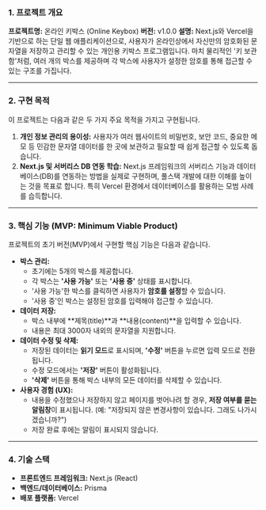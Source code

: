 ### **1. 프로젝트 개요**

**프로젝트명:** 온라인 키박스 (Online Keybox)
**버전:** v1.0.0
**설명:** Next.js와 Vercel을 기반으로 하는 단일 웹 애플리케이션으로, 사용자가 온라인상에서 자신만의 암호화된 문자열을 저장하고 관리할 수 있는 개인용 키박스 프로그램입니다. 마치 물리적인 '키 보관함'처럼, 여러 개의 박스를 제공하며 각 박스에 사용자가 설정한 암호를 통해 접근할 수 있는 구조를 가집니다.

-----

### **2. 구현 목적**

이 프로젝트는 다음과 같은 두 가지 주요 목적을 가지고 구현됩니다.

1.  **개인 정보 관리의 용이성:** 사용자가 여러 웹사이트의 비밀번호, 보안 코드, 중요한 메모 등 민감한 문자열 데이터를 한 곳에 보관하고 필요할 때 쉽게 접근할 수 있도록 돕습니다.
2.  **Next.js 및 서버리스 DB 연동 학습:** Next.js 프레임워크의 서버리스 기능과 데이터베이스(DB)를 연동하는 방법을 실제로 구현하며, 풀스택 개발에 대한 이해를 높이는 것을 목표로 합니다. 특히 Vercel 환경에서 데이터베이스를 활용하는 모범 사례를 습득합니다.

-----

### **3. 핵심 기능 (MVP: Minimum Viable Product)**

프로젝트의 초기 버전(MVP)에서 구현할 핵심 기능은 다음과 같습니다.

  * **박스 관리:**
      * 초기에는 5개의 박스를 제공합니다.
      * 각 박스는 **'사용 가능'** 또는 **'사용 중'** 상태를 표시합니다.
      * '사용 가능'한 박스를 클릭하면 사용자가 **암호를 설정**할 수 있습니다.
      * '사용 중'인 박스는 설정된 암호를 입력해야 접근할 수 있습니다.
  * **데이터 저장:**
      * 박스 내부에 \*\*제목(title)\*\*과 \*\*내용(content)\*\*을 입력할 수 있습니다.
      * 내용은 최대 3000자 내외의 문자열을 지원합니다.
  * **데이터 수정 및 삭제:**
      * 저장된 데이터는 **읽기 모드**로 표시되며, **'수정'** 버튼을 누르면 입력 모드로 전환됩니다.
      * 수정 모드에서는 **'저장'** 버튼이 활성화됩니다.
      * **'삭제'** 버튼을 통해 박스 내부의 모든 데이터를 삭제할 수 있습니다.
  * **사용자 경험 (UX):**
      * 내용을 수정했으나 저장하지 않고 페이지를 벗어나려 할 경우, **저장 여부를 묻는 알림창**이 표시됩니다. (예: "저장되지 않은 변경사항이 있습니다. 그래도 나가시겠습니까?")
      * 저장 완료 후에는 알림이 표시되지 않습니다.

-----

### **4. 기술 스택**

  * **프론트엔드 프레임워크:** Next.js (React)
  * **백엔드/데이터베이스:** Prisma
  * **배포 플랫폼:** Vercel